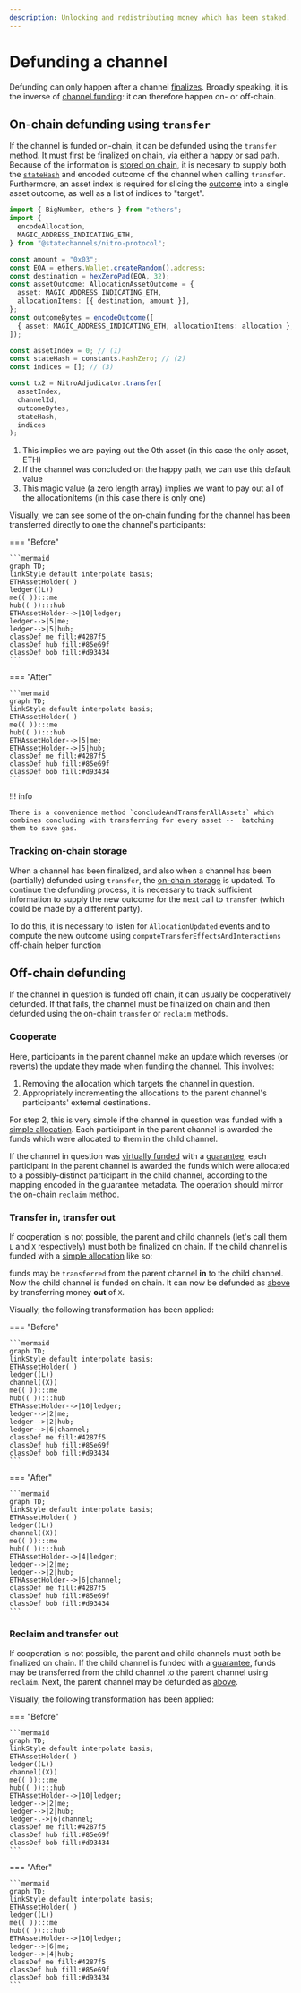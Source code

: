 ```yaml
---
description: Unlocking and redistributing money which has been staked.
---
```


# Defunding a channel

Defunding can only happen after a channel [finalizes](./0040-lifecycle-of-a-channel.md#finalized). Broadly speaking, it is the inverse of [channel funding](./0060-funding-a-channel.md): it can therefore happen on- or off-chain.

## On-chain defunding using `transfer`

If the channel is funded on-chain, it can be defunded using the `transfer` method. It must first be [finalized on chain](./0070-finalizing-a-channel.md), via either a happy or sad path. Because of the information is [stored on chain](./0040-lifecycle-of-a-channel.md#adjudicator-storage), it is necesary to supply both the [`stateHash`](./0010-states-channels.md#state-commitments) and encoded outcome of the channel when calling `transfer`. Furthermore, an asset index is required for slicing the [outcome](./0030-outcomes.md) into a single asset outcome, as well as
a list of indices to "target".

```typescript hl_lines="22 23 24 25 26 27 28"
import { BigNumber, ethers } from "ethers";
import {
  encodeAllocation,
  MAGIC_ADDRESS_INDICATING_ETH,
} from "@statechannels/nitro-protocol";

const amount = "0x03";
const EOA = ethers.Wallet.createRandom().address;
const destination = hexZeroPad(EOA, 32);
const assetOutcome: AllocationAssetOutcome = {
  asset: MAGIC_ADDRESS_INDICATING_ETH,
  allocationItems: [{ destination, amount }],
};
const outcomeBytes = encodeOutcome([
  { asset: MAGIC_ADDRESS_INDICATING_ETH, allocationItems: allocation },
]);

const assetIndex = 0; // (1)
const stateHash = constants.HashZero; // (2)
const indices = []; // (3)

const tx2 = NitroAdjudicator.transfer(
  assetIndex,
  channelId,
  outcomeBytes,
  stateHash,
  indices
);
```

1. This implies we are paying out the 0th asset (in this case the only asset, ETH)
2. If the channel was concluded on the happy path, we can use this default value
3. This magic value (a zero length array) implies we want to pay out all of the allocationItems (in this case there is only one)

Visually, we can see some of the on-chain funding for the channel has been transferred directly to one the channel's participants:

=== "Before"

    ```mermaid
    graph TD;
    linkStyle default interpolate basis;
    ETHAssetHolder( )
    ledger((L))
    me(( )):::me
    hub(( )):::hub
    ETHAssetHolder-->|10|ledger;
    ledger-->|5|me;
    ledger-->|5|hub;
    classDef me fill:#4287f5
    classDef hub fill:#85e69f
    classDef bob fill:#d93434
    ```

=== "After"

    ```mermaid
    graph TD;
    linkStyle default interpolate basis;
    ETHAssetHolder( )
    me(( )):::me
    hub(( )):::hub
    ETHAssetHolder-->|5|me;
    ETHAssetHolder-->|5|hub;
    classDef me fill:#4287f5
    classDef hub fill:#85e69f
    classDef bob fill:#d93434
    ```

!!! info

    There is a convenience method `concludeAndTransferAllAssets` which combines concluding with transferring for every asset --  batching them to save gas.

### Tracking on-chain storage

When a channel has been finalized, and also when a channel has been (partially) defunded using `transfer`, the [on-chain storage](./0040-lifecycle-of-a-channel.md#adjudicator-storage) is updated. To continue the defunding process, it is necessary to track sufficient information to supply the new outcome for the next call to `transfer` (which could be made by a different party).

To do this, it is necessary to listen for `AllocationUpdated` events and to compute the new outcome using `computeTransferEffectsAndInteractions` off-chain helper function

## Off-chain defunding

If the channel in question is funded off chain, it can usually be cooperatively defunded. If that fails, the channel must be finalized on chain and then defunded using the on-chain `transfer` or `reclaim` methods.

### Cooperate

Here, participants in the parent channel make an update which reverses (or reverts) the update they made when [funding the channel](./0060-funding-a-channel.md#fund-virtually). This involves:

1. Removing the allocation which targets the channel in question.
2. Appropriately incrementing the allocations to the parent channel's participants' external destinations.

For step 2, this is very simple if the channel in question was funded with a [simple allocation](./0030-outcomes.md#simple-allocations). Each participant in the parent channel is awarded the funds which were allocated to them in the child channel.

If the channel in question was [virtually funded](./0060-funding-a-channel.md#fund-virtually) with a [guarantee](./0030-outcomes.md#guarantees), each participant in the parent channel is awarded the funds which were allocated to a possibly-distinct participant in the child channel, according to the mapping encoded in the guarantee metadata. The operation should mirror the on-chain `reclaim` method.

### Transfer in, transfer out

If cooperation is not possible, the parent and child channels (let's call them `L` and `X` respectively) must both be finalized on chain. If the child channel is funded with a [simple allocation](./0030-outcomes.md#simple-allocations) like so:

funds may be `transferred` from the parent channel **in** to the child channel. Now the child channel is funded on chain. It can now be defunded as [above](#on-chain-defunding-using-transfer) by transferring money **out** of `X`.

Visually, the following transformation has been applied:

=== "Before"

    ```mermaid
    graph TD;
    linkStyle default interpolate basis;
    ETHAssetHolder( )
    ledger((L))
    channel((X))
    me(( )):::me
    hub(( )):::hub
    ETHAssetHolder-->|10|ledger;
    ledger-->|2|me;
    ledger-->|2|hub;
    ledger-->|6|channel;
    classDef me fill:#4287f5
    classDef hub fill:#85e69f
    classDef bob fill:#d93434
    ```

=== "After"

    ```mermaid
    graph TD;
    linkStyle default interpolate basis;
    ETHAssetHolder( )
    ledger((L))
    channel((X))
    me(( )):::me
    hub(( )):::hub
    ETHAssetHolder-->|4|ledger;
    ledger-->|2|me;
    ledger-->|2|hub;
    ETHAssetHolder-->|6|channel;
    classDef me fill:#4287f5
    classDef hub fill:#85e69f
    classDef bob fill:#d93434
    ```

### Reclaim and transfer out

If cooperation is not possible, the parent and child channels must both be finalized on chain. If the child channel is funded with a [guarantee](./0030-outcomes.md#guarantees), funds may be transferred from the child channel to the parent channel using `reclaim`. Next, the parent channel may be defunded as [above](#on-chain-defunding-using-transfer).

Visually, the following transformation has been applied:

=== "Before"

    ```mermaid
    graph TD;
    linkStyle default interpolate basis;
    ETHAssetHolder( )
    ledger((L))
    channel((X))
    me(( )):::me
    hub(( )):::hub
    ETHAssetHolder-->|10|ledger;
    ledger-->|2|me;
    ledger-->|2|hub;
    ledger-.->|6|channel;
    classDef me fill:#4287f5
    classDef hub fill:#85e69f
    classDef bob fill:#d93434
    ```

=== "After"

    ```mermaid
    graph TD;
    linkStyle default interpolate basis;
    ETHAssetHolder( )
    ledger((L))
    me(( )):::me
    hub(( )):::hub
    ETHAssetHolder-->|10|ledger;
    ledger-->|6|me;
    ledger-->|4|hub;
    classDef me fill:#4287f5
    classDef hub fill:#85e69f
    classDef bob fill:#d93434
    ```
